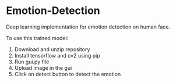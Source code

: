 # Emotion-Detection
Deep learning implementation for emotion detection on human face.

To use this trained model:
1. Download and unzip repository
2. Install tensorflow and cv2 using pip
3. Run gui.py file
4. Upload image in the gui
5. Click on detect button to detect the emotion
